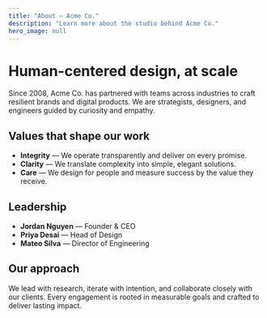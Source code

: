 ```yaml
---
title: "About — Acme Co."
description: "Learn more about the studio behind Acme Co."
hero_image: null
---
```

# Human-centered design, at scale

Since 2008, Acme Co. has partnered with teams across industries to craft resilient brands and digital products. We are strategists, designers, and engineers guided by curiosity and empathy.

## Values that shape our work

- **Integrity** — We operate transparently and deliver on every promise.
- **Clarity** — We translate complexity into simple, elegant solutions.
- **Care** — We design for people and measure success by the value they receive.

## Leadership

- **Jordan Nguyen** — Founder & CEO
- **Priya Desai** — Head of Design
- **Mateo Silva** — Director of Engineering

## Our approach

We lead with research, iterate with intention, and collaborate closely with our clients. Every engagement is rooted in measurable goals and crafted to deliver lasting impact.
